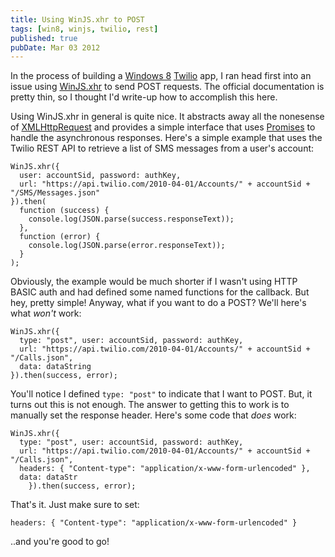 ```yaml
---
title: Using WinJS.xhr to POST
tags: [win8, winjs, twilio, rest]
published: true
pubDate: Mar 03 2012
---
```


In the process of building a [Windows 8][] [Twilio][] app, I ran head first into an issue using [WinJS.xhr][] to send POST requests. The official documentation is pretty thin, so I thought I'd write-up how to accomplish this here.

Using WinJS.xhr in general is quite nice. It abstracts away all the nonesense of [XMLHttpRequest][] and provides a simple interface that uses [Promises][] to handle the asynchronous responses. Here's a simple example that uses the Twilio REST API to retrieve a list of SMS messages from a user's account:

    WinJS.xhr({
      user: accountSid, password: authKey,
      url: "https://api.twilio.com/2010-04-01/Accounts/" + accountSid + "/SMS/Messages.json"
    }).then(
      function (success) {
        console.log(JSON.parse(success.responseText));
      },
      function (error) {
        console.log(JSON.parse(error.responseText));
      }
    );

Obviously, the example would be much shorter if I wasn't using HTTP BASIC auth and had defined some named functions for the callback. But hey, pretty simple! Anyway, what if you want to do a POST? We'll here's what _won't_ work:

    WinJS.xhr({
      type: "post", user: accountSid, password: authKey,
      url: "https://api.twilio.com/2010-04-01/Accounts/" + accountSid + "/Calls.json",
      data: dataString
    }).then(success, error);

You'll notice I defined `type: "post"` to indicate that I want to POST. But, it turns out this is not enough. The answer to getting this to work is to manually set the response header. Here's some code that _does_ work:

    WinJS.xhr({
      type: "post", user: accountSid, password: authKey,
      url: "https://api.twilio.com/2010-04-01/Accounts/" + accountSid + "/Calls.json",
      headers: { "Content-type": "application/x-www-form-urlencoded" },
      data: dataStr
        }).then(success, error);

That's it. Just make sure to set:

    headers: { "Content-type": "application/x-www-form-urlencoded" }

..and you're good to go!

[windows 8]: http://dev.windows.com
[twilio]: http://twilio.com/api
[winjs.xhr]: http://msdn.microsoft.com/en-us/library/windows/apps/br229787.aspx
[xmlhttprequest]: https://developer.mozilla.org/en/XMLHttpRequest
[promises]: http://msdn.microsoft.com/en-us/library/windows/apps/hh464930.aspx
